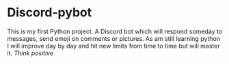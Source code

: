# Discord-pybot
This is my first Python project.
A Discord bot which will respond someday to messages, send emoji on comments or pictures.
As am still learning python I will improve day by day and hit new limits from time to time but will master it. *Think positive*


